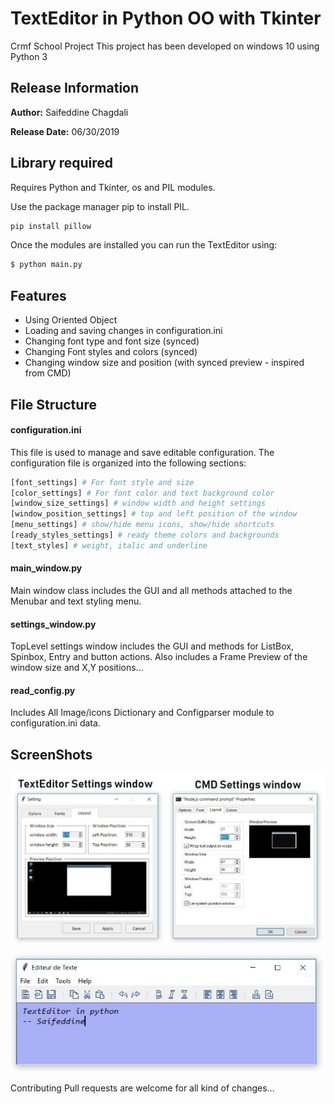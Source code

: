 

# TextEditor in Python OO with Tkinter 

Crmf School Project
 This project has been developed on windows 10 using Python 3

## Release Information
**Author:** Saifeddine Chagdali

**Release Date:** 06/30/2019

## Library required

Requires Python and Tkinter, os and PIL modules.

Use the package manager pip to install PIL.

```bash
pip install pillow
```

Once the modules are installed you can run the TextEditor using:
```bash
$ python main.py
```

## Features

- Using Oriented Object 
- Loading and saving changes in configuration.ini
- Changing font type and font size (synced)
- Changing Font styles and colors (synced)
- Changing window size and position (with synced preview - inspired from CMD)

## File Structure
#### configuration.ini
This file is used to manage and save editable configuration. The configuration file is organized into the following sections:

```bash
[font_settings] # For font style and size
[color_settings] # For font color and text background color
[window_size_settings] # window width and height settings
[window_position_settings] # top and left position of the window
[menu_settings] # show/hide menu icons, show/hide shortcuts
[ready_styles_settings] # ready theme colors and backgrounds
[text_styles] # weight, italic and underline
```
#### main_window.py
Main window class includes the GUI and all methods attached to the Menubar and text styling menu.

#### settings_window.py
TopLevel settings window includes the GUI and methods for ListBox, Spinbox, Entry and button actions. Also includes a Frame Preview of the window size and X,Y positions...

#### read_config.py
Includes All Image/icons Dictionary and Configparser module to configuration.ini data.



## ScreenShots
![](https://raw.githubusercontent.com/sifdin17/TextEditor/master/demo_screenshots/cmd.jpg)

![](https://raw.githubusercontent.com/sifdin17/TextEditor/master/demo_screenshots/editor_preview.jpg )






Contributing
Pull requests are welcome for all kind of changes...
